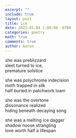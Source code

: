 ```yaml
---
excerpt: ""
include: true
layout: post
title: ice 
date: 2023-01-04 1:00:00 -0700
categories: poetry 
math: true
comments: true
author: Aaron
---
```


she was preblizzard  
sleet turned to ice,  
premature solstice  

she was polychrome indecision  
moth trapped in silk  
half buried in patchwork loam  

she was the overtone  
dissonance realized  
hiding beneath decaying song  

she was a melting ice dagger  
shadow noose strangling  
love worth half a lifespan

